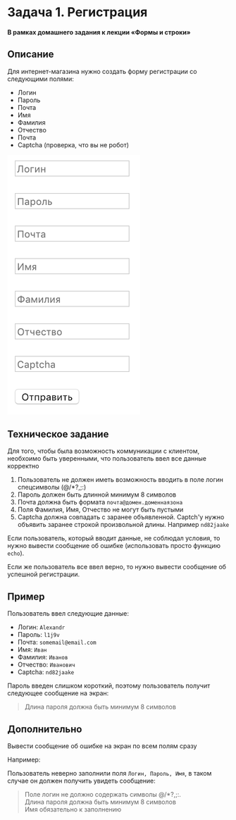 # Задача 1. Регистрация

#### В рамках домашнего задания к лекции «Формы и строки»

## Описание
Для интернет-магазина нужно создать форму регистрации со следующими полями:
- Логин
- Пароль
- Почта
- Имя
- Фамилия
- Отчество
- Почта
- Captcha (проверка, что вы не робот)

![Пример формы](./form-example.png)

## Техническое задание
Для того, чтобы была возможность коммуникации с клиентом,
необхоимо быть уверенными, что пользователь ввел все данные корректно
1. Пользователь не должен иметь возможность вводить в поле логин спецсимволы (@/\*?,;:)
2. Пароль должен быть длинной минимум 8 символов
3. Почта должна быть формата `почта@домен.доменнаязона`
4. Поля Фамилия, Имя, Отчество не могут быть пустыми
5. Captcha должна совпадать с заранее объявленной. Captch'у нужно объявить заранее строкой произвольной длины. 
Например `nd82jaake`

Если пользователь, который вводит данные, не соблюдал условия, то 
нужно вывести сообщение об ошибке (использовать просто функцию `echo`).

Если же пользователь все ввел верно, то нужно вывести сообщение об успешной регистрации.

## Пример

Пользователь ввел следующие данные:
- Логин: `Alexandr`
- Пароль: `l1j9v`
- Почта: `somemail@email.com`
- Имя: `Иван`
- Фамилия: `Иванов`
- Отчество: `Иванович`
- Captcha: `nd82jaake`

Пароль введен слишком короткий, поэтому пользователь получит следующее сообщение на экран:
> Длина пароля должна быть минимум 8 символов

## Дополнительно
Вывести сообщение об ошибке на экран по всем полям сразу

Например:

Пользователь неверно заполнили поля `Логин, Пароль, Имя`, в таком случае он должен получить увидеть сообщение:
> Поле логин не должно содержать символы @/\*?,;:. \
> Длина пароля должна быть минимум 8 символов \
> Имя обязательно к заполнению
